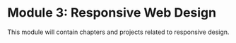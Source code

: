 # Module 3: Responsive Web Design

This module will contain chapters and projects related to responsive design.
